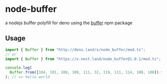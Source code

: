 # node-buffer

a nodejs buffer polyfill for deno using the [buffer](https://github.com/feross/buffer) npm package

## Usage

```ts
import { Buffer } from "http://deno.land/x/node_buffer/mod.ts";
// or
import { Buffer } from "https://x.nest.land/node_buffer@1.0.1/mod.ts";

console.log(
  Buffer.from([104, 101, 108, 108, 111, 32, 119, 111, 114, 108, 100]).toString()
); // => hello world
```
